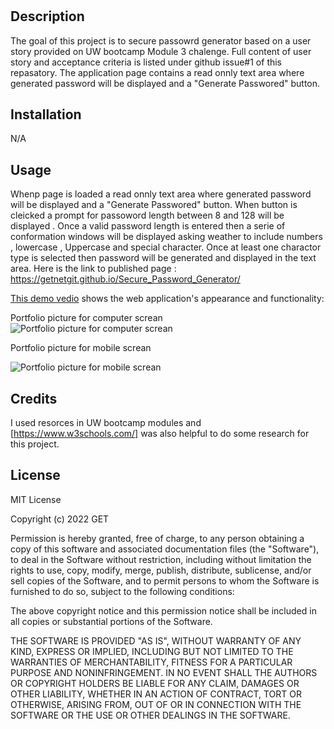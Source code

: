 # <Secure Password Generator>

## Description

The goal of this project is to secure passowrd generator based on a user story provided on UW bootcamp Module 3 chalenge. Full content of user story and acceptance criteria is listed under github issue#1 of this repasatory.
The application page contains a read onnly text area where generated password will be displayed and a "Generate Passwored" button.

## Installation

N/A

## Usage
Whenp page is loaded a read onnly text area where generated password will be displayed and a "Generate Passwored" button. When button is cleicked a prompt for passoword length between 8 and 128 will be displayed . Once a valid password length is entered then a serie of conformation windows will be displayed asking weather to include numbers , lowercase , Uppercase and special character. Once at least one charactor type is selected then password will be generated and displayed in the text area. Here is the link to published page : https://getnetgit.github.io/Secure_Password_Generator/

[This demo vedio](asset/Images/Usage_Demo_Vedio.webm) shows the web application's appearance and functionality:


Portfolio picture for computer screan
![Portfolio picture for computer screan](asset/Images/Portfolio_Computer_Display.png)

Portfolio picture for mobile screan

![Portfolio picture for mobile screan](asset/Images/Portfolio_For_Mobile_Display.png)


## Credits
I used resorces in UW bootcamp modules  and [https://www.w3schools.com/] was also helpful to do some research for this project.

## License
MIT License

Copyright (c) 2022 GET

Permission is hereby granted, free of charge, to any person obtaining a copy
of this software and associated documentation files (the "Software"), to deal
in the Software without restriction, including without limitation the rights
to use, copy, modify, merge, publish, distribute, sublicense, and/or sell
copies of the Software, and to permit persons to whom the Software is
furnished to do so, subject to the following conditions:

The above copyright notice and this permission notice shall be included in all
copies or substantial portions of the Software.

THE SOFTWARE IS PROVIDED "AS IS", WITHOUT WARRANTY OF ANY KIND, EXPRESS OR
IMPLIED, INCLUDING BUT NOT LIMITED TO THE WARRANTIES OF MERCHANTABILITY,
FITNESS FOR A PARTICULAR PURPOSE AND NONINFRINGEMENT. IN NO EVENT SHALL THE
AUTHORS OR COPYRIGHT HOLDERS BE LIABLE FOR ANY CLAIM, DAMAGES OR OTHER
LIABILITY, WHETHER IN AN ACTION OF CONTRACT, TORT OR OTHERWISE, ARISING FROM,
OUT OF OR IN CONNECTION WITH THE SOFTWARE OR THE USE OR OTHER DEALINGS IN THE
SOFTWARE.


